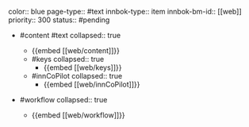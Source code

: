color:: blue
page-type:: #text
innbok-type:: item
innbok-bm-id:: [[web]]
priority:: 300
status:: #pending

- #content #text
  collapsed:: true
	- {{embed [[web/content]]}}
  - #keys
    collapsed:: true
	  - {{embed [[web/keys]]}}
  - #innCoPilot
    collapsed:: true
	  - {{embed [[web/innCoPilot]]}}

- #workflow
  collapsed:: true
	- {{embed [[web/workflow]]}}

